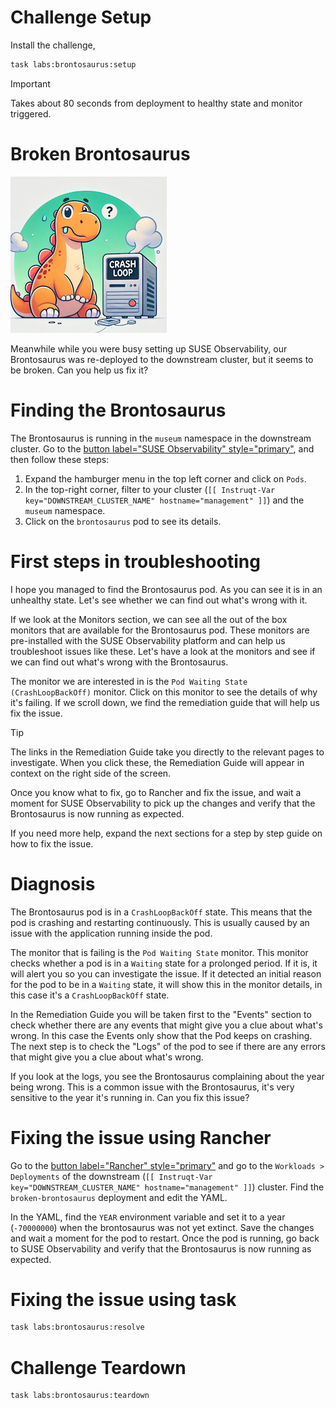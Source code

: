 Challenge Setup
================

Install the challenge,

```bash
task labs:brontosaurus:setup
```

> [!IMPORTANT]
>  Takes about 80 seconds from deployment to healthy state and monitor triggered.

Broken Brontosaurus
====================

![brontosaurus](./brokenbrontosaurus.png)

Meanwhile while you were busy setting up SUSE Observability, our Brontosaurus was re-deployed to the downstream cluster, but it seems to be broken. Can you help us fix it?

Finding the Brontosaurus
========================

The Brontosaurus is running in the `museum` namespace in the downstream cluster. Go to the [button label="SUSE Observability" style="primary"](tab-3), and then follow these steps:

1. Expand the hamburger menu in the top left corner and click on `Pods`.
2. In the top-right corner, filter to your cluster (`[[ Instruqt-Var key="DOWNSTREAM_CLUSTER_NAME" hostname="management" ]]`) and the `museum` namespace.
3. Click on the `brontosaurus` pod to see its details.

First steps in troubleshooting
==============================

I hope you managed to find the Brontosaurus pod. As you can see it is in an unhealthy state. Let's see whether we can find out what's wrong with it.

If we look at the Monitors section, we can see all the out of the box monitors that are available for the Brontosaurus pod. These monitors are pre-installed with the SUSE Observability platform and can help us troubleshoot issues like these. Let's have a look at the monitors and see if we can find out what's wrong with the Brontosaurus.

The monitor we are interested in is the `Pod Waiting State (CrashLoopBackOff)` monitor. Click on this monitor to see the details of why it's failing. If we scroll down, we find the remediation guide that will help us fix the issue.

> [!TIP]
> The links in the Remediation Guide take you directly to the relevant pages to investigate. When you click these, the Remediation Guide will appear in context on the right side of the screen.

Once you know what to fix, go to Rancher and fix the issue, and wait a moment for SUSE Observability to pick up the changes and verify that the Brontosaurus is now running as expected.

If you need more help, expand the next sections for a step by step guide on how to fix the issue.

Diagnosis
=========

The Brontosaurus pod is in a `CrashLoopBackOff` state. This means that the pod is crashing and restarting continuously. This is usually caused by an issue with the application running inside the pod.

The monitor that is failing is the `Pod Waiting State` monitor. This monitor checks whether a pod is in a `Waiting` state for a prolonged period. If it is, it will alert you so you can investigate the issue. If it detected an initial reason for the pod to be in a `Waiting` state, it will show this in the monitor details, in this case it's a `CrashLoopBackOff` state.

In the Remediation Guide you will be taken first to the "Events" section to check whether there are any events that might give you a clue about what's wrong. In this case the Events only show that the Pod keeps on crashing. The next step is to check the "Logs" of the pod to see if there are any errors that might give you a clue about what's wrong.

If you look at the logs, you see the Brontosaurus complaining about the year being wrong. This is a common issue with the Brontosaurus, it's very sensitive to the year it's running in. Can you fix this issue?

Fixing the issue using Rancher
==============================

Go to the [button label="Rancher" style="primary"](tab-2) and go to the `Workloads > Deployments` of the downstream (`[[ Instruqt-Var key="DOWNSTREAM_CLUSTER_NAME" hostname="management" ]]`) cluster. Find the `broken-brontosaurus` deployment and edit the YAML.

In the YAML, find the `YEAR` environment variable and set it to a year (`-70000000`) when the brontosaurus was not yet extinct. Save the changes and wait a moment for the pod to restart. Once the pod is running, go back to SUSE Observability and verify that the Brontosaurus is now running as expected.

Fixing the issue using task
============================

```bash
task labs:brontosaurus:resolve
```

Challenge Teardown
===================

```bash
task labs:brontosaurus:teardown
```
